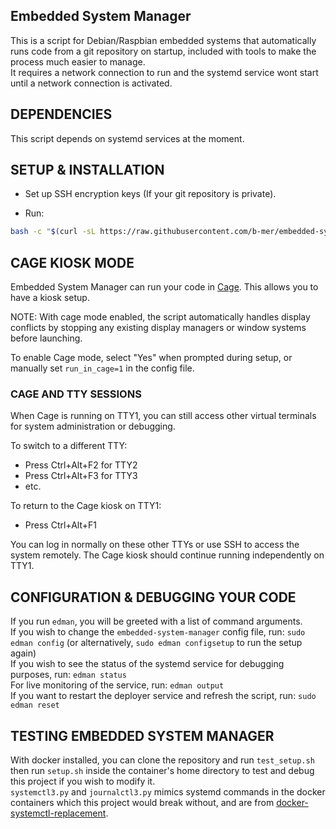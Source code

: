Embedded System Manager
-----------------------

This is a script for Debian/Raspbian embedded systems that automatically runs code from a git repository on startup, included with tools to make the process much easier to manage.  
It requires a network connection to run and the systemd service wont start until a network connection is activated.

DEPENDENCIES
------------

This script depends on systemd services at the moment.

SETUP & INSTALLATION
--------------------

- Set up SSH encryption keys (If your git repository is private).

- Run:
```bash
bash -c "$(curl -sL https://raw.githubusercontent.com/b-mer/embedded-system-manager/main/install.sh)"
```

CAGE KIOSK MODE
---------------

Embedded System Manager can run your code in [Cage](https://github.com/cage-kiosk/cage). This allows you to have a kiosk setup.

NOTE: With cage mode enabled, the script automatically handles display conflicts by stopping any existing display managers or window systems before launching.

To enable Cage mode, select "Yes" when prompted during setup, or manually set `run_in_cage=1` in the config file.

### CAGE AND TTY SESSIONS

When Cage is running on TTY1, you can still access other virtual terminals for system administration or debugging.

To switch to a different TTY:
- Press Ctrl+Alt+F2 for TTY2
- Press Ctrl+Alt+F3 for TTY3
- etc.

To return to the Cage kiosk on TTY1:
- Press Ctrl+Alt+F1

You can log in normally on these other TTYs or use SSH to access the system remotely. The Cage kiosk should continue running independently on TTY1.

CONFIGURATION & DEBUGGING YOUR CODE
-----------------------------------

If you run `edman`, you will be greeted with a list of command arguments.  
If you wish to change the `embedded-system-manager` config file, run: `sudo edman config` (or alternatively, `sudo edman configsetup` to run the setup again)  
If you wish to see the status of the systemd service for debugging purposes, run: `edman status`  
For live monitoring of the service, run: `edman output`  
If you want to restart the deployer service and refresh the script, run: `sudo edman reset`

TESTING EMBEDDED SYSTEM MANAGER
-------------------------------

With docker installed, you can clone the repository and run `test_setup.sh` then run `setup.sh` inside the container's home directory to test and debug this project if you wish to modify it.  
`systemctl3.py` and `journalctl3.py` mimics systemd commands in the docker containers which this project would break without, and are from [docker-systemctl-replacement](https://github.com/gdraheim/docker-systemctl-replacement).
